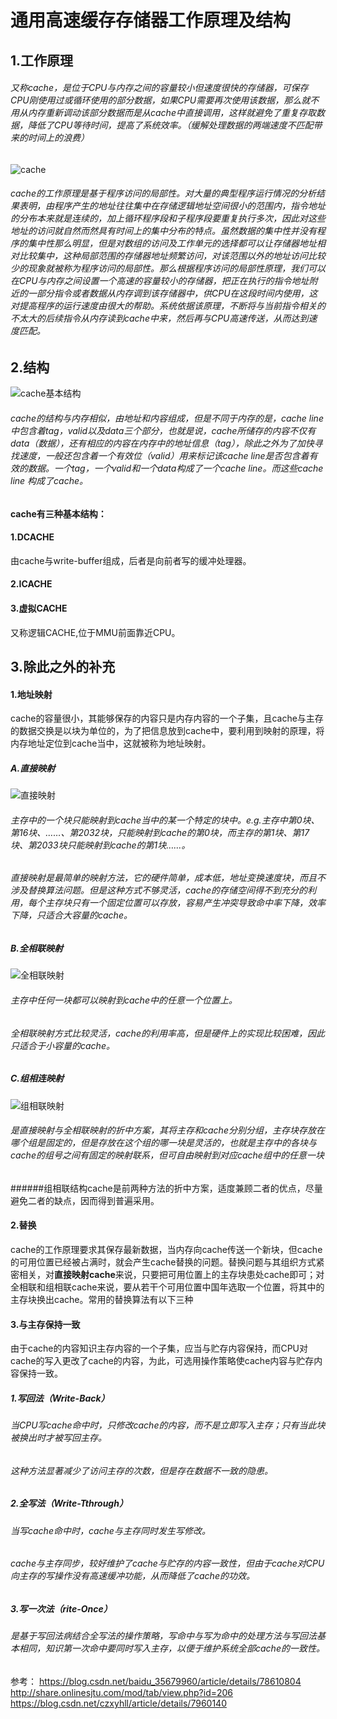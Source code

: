 # 通用高速缓存存储器工作原理及结构
## 1.工作原理
###### 又称cache，是位于CPU与内存之间的容量较小但速度很快的存储器，可保存CPU刚使用过或循环使用的部分数据，如果CPU需要再次使用该数据，那么就不用从内存重新调动该部分数据而是从cache中直接调用，这样就避免了重复存取数据，降低了CPU等待时间，提高了系统效率。（缓解处理数据的两端速度不匹配带来的时间上的浪费）
![cache](https://github.com/titina0729/ichw/blob/master/1.png)
###### cache的工作原理是基于程序访问的局部性。对大量的典型程序运行情况的分析结果表明，由程序产生的地址往往集中在存储逻辑地址空间很小的范围内，指令地址的分布本来就是连续的，加上循环程序段和子程序段要重复执行多次，因此对这些地址的访问就自然而然具有时间上的集中分布的特点。虽然数据的集中性并没有程序的集中性那么明显，但是对数组的访问及工作单元的选择都可以让存储器地址相对比较集中，这种局部范围的存储器地址频繁访问，对该范围以外的地址访问比较少的现象就被称为程序访问的局部性。那么根据程序访问的局部性原理，我们可以在CPU与内存之间设置一个高速的容量较小的存储器，把正在执行的指令地址附近的一部分指令或者数据从内存调到该存储器中，供CPU在这段时间内使用，这对提高程序的运行速度由很大的帮助。系统依据该原理，不断将与当前指令相关的不太大的后续指令从内存读到cache中来，然后再与CPU高速传送，从而达到速度匹配。

## 2.结构
![cache基本结构](https://github.com/titina0729/ichw/blob/master/cache基本结构.png)
###### cache的结构与内存相似，由地址和内容组成，但是不同于内存的是，cache line中包含着tag，valid以及data三个部分，也就是说，cache所储存的内容不仅有data（数据），还有相应的内容在内存中的地址信息（tag），除此之外为了加快寻找速度，一般还包含着一个有效位（valid）用来标记该cache line是否包含着有效的数据。一个tag，一个valid和一个data构成了一个cache line。而这些cache line 构成了cache。
#### cache有三种基本结构：
#### 1.DCACHE
由cache与write-buffer组成，后者是向前者写的缓冲处理器。
#### 2.ICACHE
#### 3.虚拟CACHE
又称逻辑CACHE,位于MMU前面靠近CPU。



## 3.除此之外的补充
#### 1.地址映射
cache的容量很小，其能够保存的内容只是内存内容的一个子集，且cache与主存的数据交换是以块为单位的，为了把信息放到cache中，要利用到映射的原理，将内存地址定位到cache当中，这就被称为地址映射。
##### A.直接映射
![直接映射](https://github.com/titina0729/ichw/blob/master/直接映射.gif)
###### 主存中的一个块只能映射到cache当中的某一个特定的块中。e.g.主存中第0块、第16块、……、第2032块，只能映射到cache的第0块，而主存的第1块、第17块、第2033块只能映射到cache的第1块……。
###### 直接映射是最简单的映射方法，它的硬件简单，成本低，地址变换速度块，而且不涉及替换算法问题。但是这种方式不够灵活，cache的存储空间得不到充分的利用，每个主存块只有一个固定位置可以存放，容易产生冲突导致命中率下降，效率下降，只适合大容量的cache。
##### B.全相联映射
![全相联映射](https://github.com/titina0729/ichw/blob/master/全相联映射.gif)
###### 主存中任何一块都可以映射到cache中的任意一个位置上。
###### 全相联映射方式比较灵活，cache的利用率高，但是硬件上的实现比较困难，因此只适合于小容量的cache。
##### C.组相连映射
![组相联映射](https://github.com/titina0729/ichw/blob/master/组相联映射.gif)
###### 是直接映射与全相联映射的折中方案，其将主存和cache分别分组，主存块存放在哪个组是固定的，但是存放在这个组的哪一块是灵活的，也就是主存中的各块与cache的组号之间有固定的映射联系，但可自由映射到对应cache组中的任意一块
######组相联结构cache是前两种方法的折中方案，适度兼顾二者的优点，尽量避免二者的缺点，因而得到普遍采用。

#### 2.替换
cache的工作原理要求其保存最新数据，当内存向cache传送一个新块，但cache的可用位置已经被占满时，就会产生cache替换的问题。替换问题与其组织方式紧密相关，对**直接映射cache**来说，只要把可用位置上的主存块患处cache即可；对全相联和组相联cache来说，要从若干个可用位置中国年选取一个位置，将其中的主存块换出cache。常用的替换算法有以下三种

#### 3.与主存保持一致
由于cache的内容知识主存内容的一个子集，应当与贮存内容保持，而CPU对cache的写入更改了cache的内容，为此，可选用操作策略使cache内容与贮存内容保持一致。
##### 1.写回法（Write-Back）
###### 当CPU写cache命中时，只修改cache的内容，而不是立即写入主存；只有当此块被换出时才被写回主存。
###### 这种方法显著减少了访问主存的次数，但是存在数据不一致的隐患。

##### 2.全写法（Write-Tthrough）
###### 当写cache命中时，cache与主存同时发生写修改。
###### cache与主存同步，较好维护了cache与贮存的内容一致性，但由于cache对CPU向主存的写操作没有高速缓冲功能，从而降低了cache的功效。
##### 3.写一次法（rite-Once）
###### 是基于写回法病结合全写法的操作策略，写命中与写为命中的处理方法与写回法基本相同，知识第一次命中要同时写入主存，以便于维护系统全部cache的一致性。

参考：
https://blog.csdn.net/baidu_35679960/article/details/78610804
http://share.onlinesjtu.com/mod/tab/view.php?id=206
https://blog.csdn.net/czxyhll/article/details/7960140
